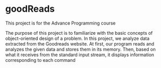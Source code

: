 # goodReads
This project is for the Advance Programming course

The purpose of this project is to familiarize with the basic concepts of object-oriented design of a problem.
In this project, we analyze data extracted from the Goodreads website.
At first, our program reads and analyzes the given data and stores them in its memory. Then, based on what it receives from the standard input stream, it displays information corresponding to each command
